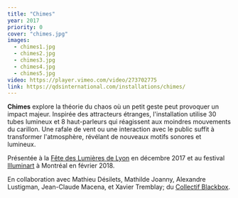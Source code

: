 ```yaml
---
title: "Chimes"
year: 2017
priority: 0
cover: "chimes.jpg"
images:
  - chimes1.jpg
  - chimes2.jpg
  - chimes3.jpg
  - chimes4.jpg
  - chimes5.jpg
video: https://player.vimeo.com/video/273702775
link: https://qdsinternational.com/installations/chimes/
---
```


**Chimes** explore la théorie du chaos où un petit geste peut provoquer un impact majeur. Inspirée des attracteurs étranges, l'installation utilise 30 tubes lumineux et 8 haut-parleurs qui réagissent aux moindres mouvements du carillon. Une rafale de vent ou une interaction avec le public suffit à transformer l'atmosphère, révélant de nouveaux motifs sonores et lumineux.

Présentée à la [Fête des Lumières de Lyon](http://www.fetedeslumieres.lyon.fr/) en décembre 2017 et au festival [Illuminart](http://experienceilluminart.com/) à Montréal en février 2018.

En collaboration avec Mathieu Désilets, Mathilde Joanny, Alexandre Lustigman, Jean-Claude Macena, et Xavier Tremblay; du [Collectif Blackbox](http://collectifblackbox.com/).
